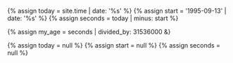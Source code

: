 {% assign today = site.time | date: '%s' %}
{% assign start = '1995-09-13' | date: '%s' %}
{% assign seconds = today | minus: start %}

{% assign my_age = seconds | divided_by: 31536000 &}

{% assign today = null %}
{% assign start = null %}
{% assign seconds = null %}
